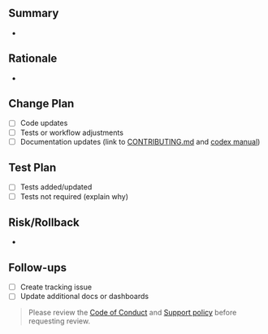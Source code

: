 ## Summary
- 

## Rationale
- 

## Change Plan
- [ ] Code updates
- [ ] Tests or workflow adjustments
- [ ] Documentation updates (link to [CONTRIBUTING.md](../CONTRIBUTING.md) and [codex manual](../docs/ai/codex-operating-manual.md))

## Test Plan
- [ ] Tests added/updated
- [ ] Tests not required (explain why)

## Risk/Rollback
- 

## Follow-ups
- [ ] Create tracking issue
- [ ] Update additional docs or dashboards

> Please review the [Code of Conduct](../CODE_OF_CONDUCT.md) and [Support policy](../SUPPORT.md) before requesting review.
